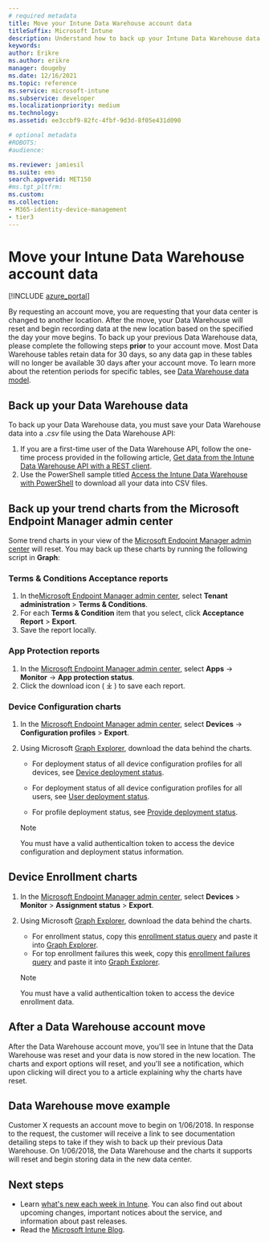 ```yaml
---
# required metadata
title: Move your Intune Data Warehouse account data  
titleSuffix: Microsoft Intune
description: Understand how to back up your Intune Data Warehouse data when moving your account.
keywords: 
author: Erikre
ms.author: erikre
manager: dougeby
ms.date: 12/16/2021
ms.topic: reference
ms.service: microsoft-intune
ms.subservice: developer
ms.localizationpriority: medium
ms.technology:
ms.assetid: ee3ccbf9-82fc-4fbf-9d3d-8f05e431d090

# optional metadata
#ROBOTS:
#audience:

ms.reviewer: jamiesil
ms.suite: ems
search.appverid: MET150
#ms.tgt_pltfrm:
ms.custom: 
ms.collection: 
- M365-identity-device-management
- tier3
---
```


# Move your Intune Data Warehouse account data 

[!INCLUDE [azure_portal](../includes/azure_portal.md)]

By requesting an account move, you are requesting that your data center is changed to another location. After the move, your Data Warehouse will reset and begin recording data at the new location based on the specified the day your move begins. To back up your previous Data Warehouse data, please complete the following steps **prior** to your account move. Most Data Warehouse tables retain data for 30 days, so any data gap in these tables will no longer be available 30 days after your account move. To learn more about the retention periods for specific tables, see [Data Warehouse data model](reports-ref-data-model.md). 

## Back up your Data Warehouse data 

To back up your Data Warehouse data, you must save your Data Warehouse data into a *.csv* file using the  Data Warehouse API:  

1. If you are a first-time user of the Data Warehouse API, follow the one-time process provided in the following article, [Get data from the Intune Data Warehouse API with a REST client](reports-proc-data-rest.md).
2. Use the PowerShell sample titled [Access the Intune Data Warehouse with PowerShell](https://github.com/Microsoft/Intune-Data-Warehouse/tree/master/Samples/PowerShell) to download all your data into CSV files. 

## Back up your trend charts from the Microsoft Endpoint Manager admin center

Some trend charts in your view of the [Microsoft Endpoint Manager admin center](https://go.microsoft.com/fwlink/?linkid=2109431) will reset. You may back up these charts by running the following script in **Graph**:   

### Terms & Conditions Acceptance reports
1. In the[Microsoft Endpoint Manager admin center](https://go.microsoft.com/fwlink/?linkid=2109431), select **Tenant administration** > **Terms & Conditions**.
2. For each **Terms & Condition** item that you select, click **Acceptance Report** > **Export**.
3. Save the report locally.
 
### App Protection reports  
1. In the [Microsoft Endpoint Manager admin center](https://go.microsoft.com/fwlink/?linkid=2109431), select **Apps** -> **Monitor** -> **App protection status**.
2. Click the download icon ( ⤓ ) to save each report.

### Device Configuration charts 
1. In the [Microsoft Endpoint Manager admin center](https://go.microsoft.com/fwlink/?linkid=2109431), select **Devices** -> **Configuration profiles** > **Export**.
2. Using Microsoft [Graph Explorer](https://developer.microsoft.com/graph/graph-explorer), download the data behind the charts. 
    - For deployment status of all device configuration profiles for all devices, see [Device deployment status](https://graph.microsoft.com/beta/reports/deviceConfigurationDeviceActivity/content).

    - For deployment status of all device configuration profiles for all users, see [User deployment status](https://graph.microsoft.com/beta/reports/deviceConfigurationUserActivity/content).

    - For profile deployment status, see [Provide deployment status](https://graph.microsoft.com/beta/deviceManagement/deviceConfigurations?$select=id,displayName,lastModifiedDateTime,deviceStatusOverview&$expand=deviceStatusOverview).
 
    > [!NOTE]
    > You must have a valid authenticaltion token to access the device configuration and deployment status information.

## Device Enrollment charts
1. In the [Microsoft Endpoint Manager admin center](https://go.microsoft.com/fwlink/?linkid=2109431), select **Devices** > **Monitor** > **Assignment status** > **Export**.
2. Using Microsoft [Graph Explorer](https://developer.microsoft.com/graph/graph-explorer), download the data behind the charts.
    - For enrollment status, copy this [enrollment status query](https://graph.microsoft.com/beta/reports/managedDeviceEnrollmentFailureTrends()/content) and paste it into [Graph Explorer](https://developer.microsoft.com/graph/graph-explorer).
    - For top enrollment failures this week, copy this [enrollment failures query](https://graph.microsoft.com/beta/reports/managedDeviceEnrollmentTopFailures(period=null)/content) and paste it into [Graph Explorer](https://developer.microsoft.com/graph/graph-explorer).

    > [!NOTE]
    > You must have a valid authenticaltion token to access the device enrollment data. 

## After a Data Warehouse account move

After the Data Warehouse account move, you'll see in Intune that the Data Warehouse was reset and your data is now stored in the new location. The charts and export options will reset, and you'll see a notification, which upon clicking will direct you to a article explaining why the charts have reset.  

## Data Warehouse move example 

Customer X requests an account move to begin on 1/06/2018. In response to the request, the customer will receive a link to see documentation detailing steps to take if they wish to back up their previous Data Warehouse. On 1/06/2018, the Data Warehouse and the charts it supports will reset and begin storing data in the new data center. 

## Next steps

- Learn [what's new each week in Intune](../fundamentals/whats-new.md). You can also find out about upcoming changes, important notices about the service, and information about past releases.
- Read the [Microsoft Intune Blog](https://www.microsoft.com/microsoft-365/blog/microsoft-intune/).
